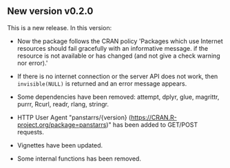 ## New version v0.2.0

This is a new release. In this version:

-   Now the package follows the CRAN policy 'Packages which use Internet resources should fail gracefully with an informative message. if the resource is not available or has changed (and not give a check warning nor error).'

-   If there is no internet connection or the server API does not work, then `invisible(NULL)` is returned and an error message appears.

-   Some dependencies have been removed: attempt, dplyr, glue, magrittr, purrr, Rcurl, readr, rlang, stringr.

-   HTTP User Agent "panstarrs/{version} (<https://CRAN.R-project.org/package=panstarrs>)" has been added to GET/POST requests.

-   Vignettes have been updated.

-   Some internal functions has been removed.
